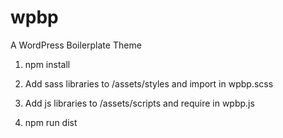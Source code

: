 # wpbp
A WordPress Boilerplate Theme

1. npm install

2. Add sass libraries to /assets/styles and import in wpbp.scss

3. Add js libraries to /assets/scripts and require in wpbp.js

4. npm run dist
